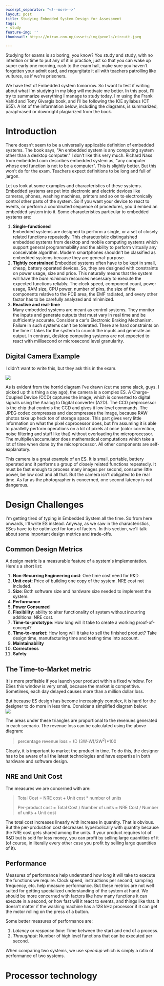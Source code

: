 ```yaml
---
excerpt_separator: "<!--more-->"
layout: post
title: Studying Embedded System Design for Assessment
tags:
- study
feature-img: ''
thumbnail: https://nirav.com.np/assets/img/pexels/circuit.jpeg

---
```

Studying for exams is so boring, you know? You study and study, with no intention or time to put any of it in practice, just so that you can wake up super early one morning, rush to the exam hall, make sure you haven't forgotten your admit card, and regurgitate it all with teachers patrolling like vultures, as if we're prisoners.

We have test of Embedded system tomorrow. So I want to test if writing about what I'm studying in my blog will motivate me better. In this post, I'll try to summarize everything I manage to study today. I'm using the Frank Vahid and Tony Givargis book, and I'll be following the IOE syllabus (CT 655). A lot of the information below, including the diagrams, is summarized, paraphrased or downright plagiarized from the book.

<!--more-->

# Introduction

There doesn't seem to be a universally applicable definition of embedded systems. The book says, "An embedded system is any computing system other than a desktop computer." I don't like this very much. Richard Nass from embedded.com describes embedded system as, "any computer whose end function is not to be a computer". This is slightly better. But this won't do for the exam. Teachers expect definitions to be long and full of jargon.

Let us look at some examples and characteristics of these systems. Embedded systems are put into electronic and electric devices like cameras, phones, washing machines, printers and so on to electronically control other parts of the system. So if you want your device to react to events, or perform a coordinated sequence of procedures, you'd embed an embedded system into it. Some characteristics particular to embedded systems are:

1. **Single-functioned**  
   Embedded systems are designed to perform a single, or a set of closely related functions repeatedly. This characteristic distinguished embedded systems from desktop and mobile computing systems which support general programmability and the ability to perform virtually any conceivable algorithm. Modern smartphones shouldn't be classified as embedded systems because they are general-purpose.
2. **Tightly constrained**
   Embedded systems often have to be kept in small, cheap, battery operated devices. So, they are designed with constraints on power usage, size and price.  This naturally means that the system will have the _bare minimum_ resources necessary to execute the expected functions reliably. The clock speed, component count, power usage, RAM size, CPU power, number of pins, the size of the components relative to the PCB area, the EMF radiated, and every other factor has to be carefully analyzed and minimized.
3. **Reactive and real-time**  
   Many embedded systems are meant as control systems. They monitor the inputs and generate outputs that must vary in real time and be sufficiently accurate. Consider a car's Electronic Braking Mechanism. Failure in such systems can't be tolerated. There are hard constraints on the time it takes for the system to crunch the inputs and generate an output. In contrast, desktop computing systems are not expected to react with millisecond or microsecond level granularity.

## Digital Camera Example

I didn't want to write this, but they ask this in the exam.

![](https://nirav.com.np/assets/img/esfig1.jpg)

As is evident from the horrid diagram I've drawn (cut me some slack, guys. I picked up this thing a day ago), the camera is a complex ES. A Charge-Coupled Device (CCD) captures the image, which is converted to digital signals using the Analog to Digital converter (A2D). The CCD preprocessor is the chip that controls the CCD and gives it low level commands. The JPEG codec compresses and decompresses the image, because RAW photos take up heck ton of storage space. This part gives very little information on what the pixel coprocessor does, but I'm assuming it is able to parallelly perform operations on a lot of pixels at once (color correction, noise filtering and stuff like that) without overloading the microprocessor. The multiplier/accumulator does mathematical computations which take a lot of time when done by the microprocessor. All other components are self-explanatory.

This camera is a great example of an ES. It is small, portable, battery operated and it performs a group of closely related functions repeatedly. It must be fast enough to process many images per second, consume little power, be low cost and all that. But the camera isn't obligated to be real time. As far as the photographer is concerned, one second latency is not dangerous.

# Design Challenges

I'm getting tired of typing in Embedded System all the time. So from here onwards, I'll write ES instead. Anyway, as we saw in the characteristics, ESes have to be optimized for tons of factors. In this section, we'll talk about some important design metrics and trade-offs.

## Common Design Metrics

A design metric is a measurable feature of a system's implementation. Here's a short list:

 1. **Non-Recurring Engineering cost**: One time cost need for R&D.
 2. **Unit cost**: Price of building one copy of the system. NRE cost not included.
 3. **Size**: Both software size and hardware size needed to implement the system.
 4. **Performance**
 5. **Power Consumed**
 6. **Flexibility**: ability to alter functionality of system without incurring additional NRE cost.
 7. **Time-to-prototype**: How long will it take to create a working proof-of-concept?
 8. **Time-to-market**: How long will it take to sell the finished product? Take design time, manufacturing time and testing time into account.
 9. **Maintainability**
10. **Correctness**
11. **Safety**

## The Time-to-Market metric

It is more profitable if you launch your product within a fixed window. For ESes this window is very small, because the market is competitive. Sometimes, each day delayed causes more than a million dollar loss.

But because ES design has become increasingly complex, it is hard for the designer to do more in less time. Consider a simplified diagram below:  
![](https://nirav.com.np/assets/img/esfig2.jpg)

The areas under these triangles are proportional to the revenues generated in each scenario. The revenue loss can be calculated using the above diagram:

> percentage revenue loss = (D (3W-W)/2W<sup>2</sup>)*100

Clearly, it is important to market the product in time. To do this, the designer has to be aware of all the latest technologies and have expertise in both hardware and software design. 

## NRE and Unit Cost

The measures we are concerned with are:

> Total Cost = NRE cost + Unit cost * number of units
>
> Per-product cost = Total Cost / Number of units = NRE Cost / Number of units + Unit cost

The total cost increases linearly with increase in quantity. That is obvious. But the per-production cost decreases hyperbolically with quantity because the NRE cost gets shared among the units. If your product requires lot of R&D but is sold for less money, you can profit by selling large quantities of it (of course, in literally every other case you profit by selling large quantities of it).

## Performance

Measures of performance help understand how long it will take to execute the functions we require. Clock speed, instructions per second, sampling frequency, etc. help measure performance. But these metrics are not well suited for getting specialized understanding of the system at hand. We should be more concerned with factors like how many functions it can execute in a second, or how fast will it react to events, and things like that. It doesn't matter if the washing machine has a 128 kHz processor if it can get the motor rolling on the press of a button. 

Some better measures of performance are:

1. _Latency_ or _response time_: Time between the start and end of a process.
2. _Throughput_: Number of high level functions that can be executed per second.

When comparing two systems, we use _speedup_ which is simply a ratio of performance of two systems. 

# Processor technology